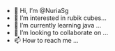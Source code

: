 - 👋 Hi, I’m @NuriaSg
- 👀 I’m interested in rubik cubes...
- 🌱 I’m currently learning java ...
- 💞️ I’m looking to collaborate on ...
- 📫 How to reach me ...

<!---
NuriaSg/NuriaSg is a ✨ special ✨ repository because its `README.md` (this file) appears on your GitHub profile.
You can click the Preview link to take a look at your changes.
--->
